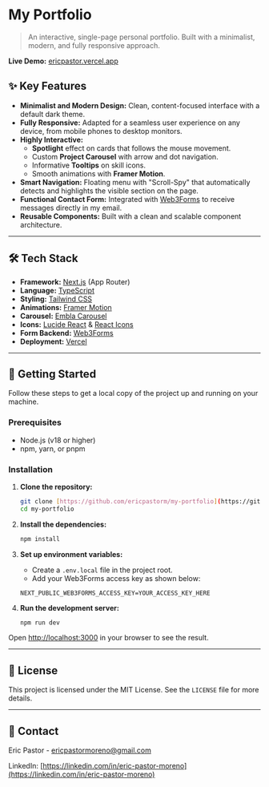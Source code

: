 # My Portfolio

> An interactive, single-page personal portfolio. Built with a minimalist, modern, and fully responsive approach.

**Live Demo:** [ericpastor.vercel.app](https://ericpastor.vercel.app/)

## ✨ Key Features

-   **Minimalist and Modern Design:** Clean, content-focused interface with a default dark theme.
-   **Fully Responsive:** Adapted for a seamless user experience on any device, from mobile phones to desktop monitors.
-   **Highly Interactive:**
    -   **Spotlight** effect on cards that follows the mouse movement.
    -   Custom **Project Carousel** with arrow and dot navigation.
    -   Informative **Tooltips** on skill icons.
    -   Smooth animations with **Framer Motion**.
-   **Smart Navigation:** Floating menu with "Scroll-Spy" that automatically detects and highlights the visible section on the page.
-   **Functional Contact Form:** Integrated with [Web3Forms](https://web3forms.com/) to receive messages directly in my email.
-   **Reusable Components:** Built with a clean and scalable component architecture.

---

## 🛠️ Tech Stack

-   **Framework:** [Next.js](https://nextjs.org/) (App Router)
-   **Language:** [TypeScript](https://www.typescriptlang.org/)
-   **Styling:** [Tailwind CSS](https://tailwindcss.com/)
-   **Animations:** [Framer Motion](https://www.framer.com/motion/)
-   **Carousel:** [Embla Carousel](https://www.embla-carousel.com/)
-   **Icons:** [Lucide React](https://lucide.dev/) & [React Icons](https://react-icons.github.io/react-icons/)
-   **Form Backend:** [Web3Forms](https://web3forms.com/)
-   **Deployment:** [Vercel](https://vercel.com/)

---

## 🚀 Getting Started

Follow these steps to get a local copy of the project up and running on your machine.

### Prerequisites

-   Node.js (v18 or higher)
-   npm, yarn, or pnpm

### Installation

1.  **Clone the repository:**
    ```bash
    git clone [https://github.com/ericpastorm/my-portfolio](https://github.com/ericpastorm/my-portfolio)
    cd my-portfolio
    ```

2.  **Install the dependencies:**
    ```bash
    npm install
    ```

3.  **Set up environment variables:**
    -   Create a `.env.local` file in the project root.
    -   Add your Web3Forms access key as shown below:
    ```
    NEXT_PUBLIC_WEB3FORMS_ACCESS_KEY=YOUR_ACCESS_KEY_HERE
    ```

4.  **Run the development server:**
    ```bash
    npm run dev
    ```

Open [http://localhost:3000](http://localhost:3000) in your browser to see the result.

---

## 📜 License

This project is licensed under the MIT License. See the `LICENSE` file for more details.

---

## 💬 Contact

Eric Pastor - [ericpastormoreno@gmail.com](mailto:ericpastormoreno@gmail.com)

LinkedIn: [https://linkedin.com/in/eric-pastor-moreno](https://linkedin.com/in/eric-pastor-moreno)